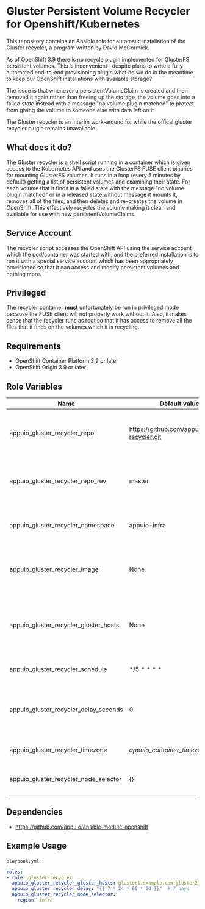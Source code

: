 # Gluster Persistent Volume Recycler for Openshift/Kubernetes

This repository contains an Ansible role for automatic installation of the
Gluster recycler, a program written by David McCormick.

As of OpenShift 3.9 there is no recycle plugin implemented for GlusterFS
persistent volumes. This is inconvenient--despite plans to write a fully
automated end-to-end provisioning plugin what do we do in the meantime to keep
our OpenShift installations with available storage?

The issue is that whenever a persistentVolumeClaim is created and then removed
it again rather than freeing up the storage, the volume goes into a failed
state instead with a message "no volume plugin matched" to protect from giving
the volume to someone else with data left on it.

The Gluster recycler is an interim work-around for while the offical gluster
recycler plugin remains unavailable.


## What does it do?

The Gluster recycler is a shell script running in a container which is given
access to the Kubernetes API and uses the GlusterFS FUSE client binaries for
mounting GlusterFS volumes. It runs in a loop (every 5 minutes by default)
getting a list of persistent volumes and examining their state. For each volume
that it finds in a failed state with the message "no volume plugin matched" or
in a released state without message it mounts it, removes all of the files, and
then deletes and re-creates the volume in OpenShift. This effectively recycles
the volume making it clean and available for use with new
persistentVolumeClaims.


## Service Account

The recycler script accesses the OpenShift API using the service account which
the pod/container was started with, and the preferred installation is to run it
with a special service account which has been appropriately provisioned so that
it can access and modify persistent volumes and nothing more.


## Privileged

The recycler container **must** unfortunately be run in privileged mode because
the FUSE client will not properly work without it. Also, it makes sense that
the recycler runs as root so that it has access to remove all the files that it
finds on the volumes which it is recycling.


## Requirements

* OpenShift Container Platform 3.9 or later
* OpenShift Origin 3.9 or later


## Role Variables

| Name                                  | Default value                                  | Description                                                                   |
|---------------------------------------|------------------------------------------------|-------------------------------------------------------------------------------|
| appuio_gluster_recycler_repo          | https://github.com/appuio/gluster-recycler.git | Source repository to build the Gluster recycler from                          |
| appuio_gluster_recycler_repo_rev      | master                                         | Version of the Gluster recycler to build, i.e. Git ref of repo above          |
| appuio_gluster_recycler_namespace     | appuio-infra                                   | Namespace to install Gluster recycler into                                    |
| appuio_gluster_recycler_image         | None                                           | Image for recycler, uses image built on cluster by default                    |
| appuio_gluster_recycler_gluster_hosts | None                                           | Semicolon separated list of Gluster hosts, defaults to endpoints in PV object |
| appuio_gluster_recycler_schedule      | \*/5 \* \* \* \*                               | Execution schedule in cron format                                             |
| appuio_gluster_recycler_delay_seconds | 0                                              | Time in seconds to wait before recycling a volume after it failed             |
| appuio_gluster_recycler_timezone      | *appuio_container_timezone*, UTC               | Timezone of the container                                                     |
| appuio_gluster_recycler_node_selector | {}                                             | Node selector for recycler pods                                               |


## Dependencies

* <https://github.com/appuio/ansible-module-openshift>


## Example Usage

`playbook.yml`:

```yaml
roles:
- role: gluster-recycler
  appuio_gluster_recycler_gluster_hosts: gluster1.example.com;gluster2.example.com
  appuio_gluster_recycler_delay: "{{ 7 * 24 * 60 * 60 }}"  # 7 days
  appuio_gluster_recycler_node_selector:
    region: infra
```
